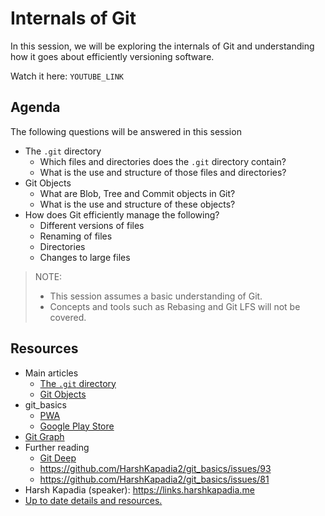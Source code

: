 # Internals of Git

In this session, we will be exploring the internals of Git and understanding how it goes about efficiently versioning software.

Watch it here: `YOUTUBE_LINK`

## Agenda

The following questions will be answered in this session

-   The `.git` directory
    -   Which files and directories does the `.git` directory contain?
    -   What is the use and structure of those files and directories?
-   Git Objects
    -   What are Blob, Tree and Commit objects in Git?
    -   What is the use and structure of these objects?
-   How does Git efficiently manage the following?
    -   Different versions of files
    -   Renaming of files
    -   Directories
    -   Changes to large files

> NOTE:
>
> -   This session assumes a basic understanding of Git.
> -   Concepts and tools such as Rebasing and Git LFS will not be covered.

## Resources

-   Main articles
    -   [The `.git` directory](https://harshkapadia2.github.io/git_basics/#_the_git_directory)
    -   [Git Objects](https://harshkapadia2.github.io/git_basics/#_git_objects)
-   git_basics
    -   [PWA](https://harshkapadia2.github.io/git_basics)
    -   [Google Play Store](https://play.google.com/store/apps/details?id=com.harsh_kapadia.git_basics)
-   [Git Graph](https://harshkapadia2.github.io/git-graph)
-   Further reading
    -   [Git Deep](https://harshkapadia2.github.io/git_basics/#_git_deep)
    -   https://github.com/HarshKapadia2/git_basics/issues/93
    -   https://github.com/HarshKapadia2/git_basics/issues/81
-   Harsh Kapadia (speaker): https://links.harshkapadia.me
-   [Up to date details and resources.](https://talks.harshkapadia.me/git_internals)
